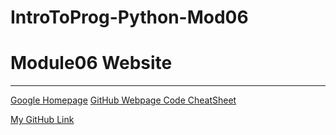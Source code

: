 # IntroToProg-Python-Mod06

# Module06 Website
---
[Google Homepage](https://www.google.com "Google's Homepage")
[GitHub Webpage Code CheatSheet](https://github.com/adam-p/markdown-here/wiki/Markdown-Cheatsheet)

[My GitHub Link](https://ct-allen.github.io/IntroToProg-Python-Mod06/)
